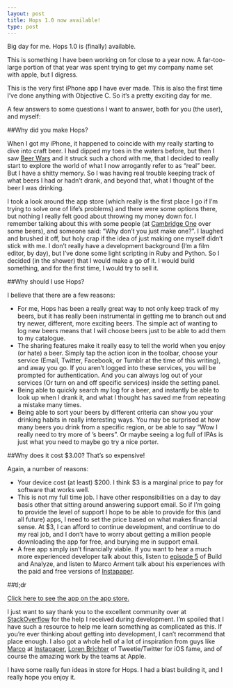 ```yaml
---
layout: post
title: Hops 1.0 now available!
type: post
---
```


Big day for me. Hops 1.0 is (finally) available.

This is something I have been working on for close to a year now. A far-too-large portion of that year was spent trying to get my company name set with apple, but I digress.

This is the very first iPhone app I have ever made. This is also the first time I’ve done anything with Objective C. So it’s a pretty exciting day for me.

A few answers to some questions I want to answer, both for you (the user), and myself:

##Why did you make Hops?

When I got my iPhone, it happened to coincide with my really starting to dive into craft beer. I had dipped my toes in the waters before, but then I saw [Beer Wars][] and it struck such a chord with me, that I decided to really start to explore the world of what I now arrogantly refer to as “real” beer. But I have a shitty memory. So I was having real trouble keeping track of what beers I had or hadn’t drank, and beyond that, what I thought of the beer I was drinking.

[Beer Wars]: http://beerwarsmovie.com/

I took a look around the app store (which really is the first place I go if I’m trying to solve one of life’s problems) and there were some options there, but nothing I really felt good about throwing my money down for. I remember talking about this with some people (at [Cambridge One][] over some beers), and someone said: “Why don’t you just make one?”. I laughed and brushed it off, but holy crap if the idea of just making one myself didn’t stick with me. I don’t really have a development background (I’m a film editor, by day), but I’ve done some light scripting in Ruby and Python. So I decided (in the shower) that I would make a go of it. I would build something, and for the first time, I would try to sell it.

[Cambridge One]: http://www.cambridge1.us/

##Why should I use Hops?

I believe that there are a few reasons:

 - For me, Hops has been a really great way to not only keep track of my beers, but it has really been instrumental in getting me to branch out and try newer, different, more exciting beers. The simple act of wanting to log new beers means that I will choose beers just to be able to add them to my catalogue.
 - The sharing features make it really easy to tell the world when you enjoy (or hate) a beer. Simply tap the action icon in the toolbar, choose your service (Email, Twitter, Facebook, or Tumblr at the time of this writing), and away you go. If you aren’t logged into these services, you will be prompted for authentication. And you can always log out of your services (Or turn on and off specific services) inside the setting panel.
 - Being able to quickly search my log for a beer, and instantly be able to look up when I drank it, and what I thought has saved me from repeating a mistake many times.
 - Being able to sort your beers by different criteria can show you your drinking habits in really interesting ways. You may be surprised at how many beers you drink from a specific region, or be able to say “Wow I really need to try more of ’s beers”. Or maybe seeing a log full of IPAs is just what you need to maybe go try a nice porter.

##Why does it cost $3.00? That’s so expensive!

Again, a number of reasons:

 - Your device cost (at least) $200. I think $3 is a marginal price to pay for software that works well.
 - This is not my full time job. I have other responsibilities on a day to day basis other that sitting around answering support email. So if I’m going to provide the level of support I hope to be able to provide for this (and all future) apps, I need to set the price based on what makes financial sense. At $3, I can afford to continue development, and continue to do my real job, and I don’t have to worry about getting a million people downloading the app for free, and burying me in support email.
 - A free app simply isn’t financially viable. If you want to hear a much more experienced developer talk about this, listen to [episode 5][] of Build and Analyze, and listen to Marco Arment talk about his experiences with the paid and free versions of [Instapaper][].

[episode 5]: http://5by5.tv/buildanalyze/5
[Instapaper]: http://www.instapaper.com

##tl;dr

[Click here to see the app on the app store.][app store]

[app store]: http://click.linksynergy.com/fs-bin/stat?id=q6EUHJI0HeE&offerid=146261&type=3&subid=0&tmpid=1826&RD_PARM1=http%253A%252F%252Fitunes.apple.com%252Fus%252Fapp%252Fhops%252Fid429052313%253Fmt%253D8%2526uo%253D4%2526partnerId%253D30

I just want to say thank you to the excellent community over at [StackOverflow][] for the help I received during development. I’m spoiled that I have such a resource to help me learn something as complicated as this. If you’re ever thinking about getting into development, I can’t recommend that place enough. I also got a whole hell of a lot of inspiration from guys like [Marco][] at [Instapaper][], [Loren Brichter][] of Tweetie/Twitter for iOS fame, and of course the amazing work by the teams at Apple.

[StackOverflow]: http://www.stackoverflow.com/
[Marco]: http://www.marco.org/
[Loren Brichter]: http://twitter.com/atebits

I have some really fun ideas in store for Hops. I had a blast building it, and I really hope you enjoy it.